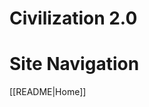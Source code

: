 # Civilization 2.0

<!-- This comment is not rendered visibly to web.

Feel free to edit this page.

Please use these special conventions for Sidebar pages:

Use `# Headers` to separate sections.

Instead of bullet lists, use plain lines, with two space characters added to the end of lines. That makes a line break. (Otherwise, the lines will wrap onto one line.)
-->
# Site Navigation

[[README|Home]]  

